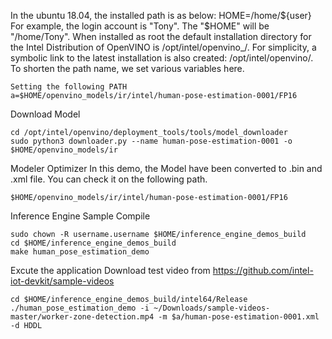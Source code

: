 In the ubuntu 18.04, the installed path is as below: HOME=/home/${user} For example, the login account is "Tony". The "$HOME" will be "/home/Tony". When installed as root the default installation directory for the Intel Distribution of OpenVINO is /opt/intel/openvino_/. For simplicity, a symbolic link to the latest installation is also created: /opt/intel/openvino/. To shorten the path name, we set various variables here.
```
Setting the following PATH
a=$HOME/openvino_models/ir/intel/human-pose-estimation-0001/FP16
```
Download Model
```
cd /opt/intel/openvino/deployment_tools/tools/model_downloader
sudo python3 downloader.py --name human-pose-estimation-0001 -o $HOME/openvino_models/ir
```
Modeler Optimizer In this demo, the Model have been converted to .bin and .xml file. You can check it on the following path.
```
$HOME/openvino_models/ir/intel/human-pose-estimation-0001/FP16
```
Inference Engine Sample Compile
```
sudo chown -R username.username $HOME/inference_engine_demos_build
cd $HOME/inference_engine_demos_build
make human_pose_estimation_demo
```
Excute the application Download test video from https://github.com/intel-iot-devkit/sample-videos
```
cd $HOME/inference_engine_demos_build/intel64/Release
./human_pose_estimation_demo -i ~/Downloads/sample-videos-master/worker-zone-detection.mp4 -m $a/human-pose-estimation-0001.xml -d HDDL
```
